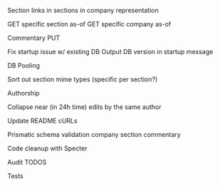 Section links in sections in company representation

GET specific section as-of
GET specific company as-of

Commentary PUT

Fix startup issue w/ existing DB
Output DB version in startup message

DB Pooling

Sort out section mime types (specific per section?)

Authorship

Collapse near (in 24h time) edits by the same author

Update README cURLs

Prismatic schema validation
  company
  section
  commentary

Code cleanup with Specter

Audit TODOS

Tests
